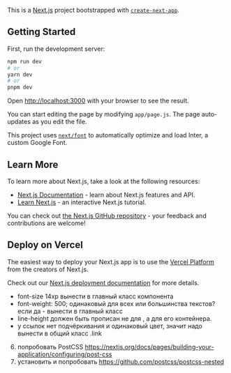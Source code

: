 This is a [Next.js](https://nextjs.org/) project bootstrapped with [`create-next-app`](https://github.com/vercel/next.js/tree/canary/packages/create-next-app).

## Getting Started

First, run the development server:

```bash
npm run dev
# or
yarn dev
# or
pnpm dev
```

Open [http://localhost:3000](http://localhost:3000) with your browser to see the result.

You can start editing the page by modifying `app/page.js`. The page auto-updates as you edit the file.

This project uses [`next/font`](https://nextjs.org/docs/basic-features/font-optimization) to automatically optimize and load Inter, a custom Google Font.

## Learn More

To learn more about Next.js, take a look at the following resources:

- [Next.js Documentation](https://nextjs.org/docs) - learn about Next.js features and API.
- [Learn Next.js](https://nextjs.org/learn) - an interactive Next.js tutorial.

You can check out [the Next.js GitHub repository](https://github.com/vercel/next.js/) - your feedback and contributions are welcome!

## Deploy on Vercel

The easiest way to deploy your Next.js app is to use the [Vercel Platform](https://vercel.com/new?utm_medium=default-template&filter=next.js&utm_source=create-next-app&utm_campaign=create-next-app-readme) from the creators of Next.js.

Check out our [Next.js deployment documentation](https://nextjs.org/docs/deployment) for more details.

- font-size 14xp вынести в главный класс компонента
- font-weight: 500; одинаковый для всех или большинства текстов? если да - вынести в главный класс
- line-height должен быть прописан не для <a>, а для его контейнера.
- у ссылок нет подчёркивания и одинаковый цвет, значит надо вынести в общий класс .link

6. попробовать PostCSS https://nextjs.org/docs/pages/building-your-application/configuring/post-css
7. установить и попробовать https://github.com/postcss/postcss-nested 
